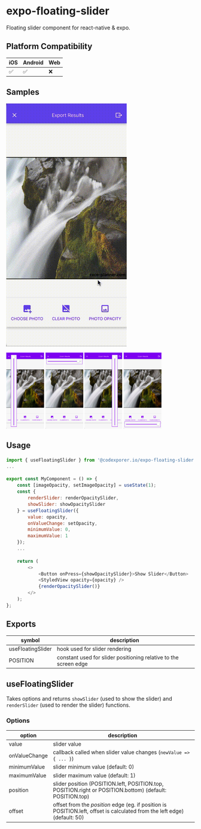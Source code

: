 # expo-floating-slider
Floating slider component for react-native & expo.

## Platform Compatibility
iOS|Android|Web|
-|-|-|
✅|✅|❌|

## Samples
<img title="video" src="https://github.com/codexplorer-io/expo-floating-slider/blob/main/samples/video.gif?raw=true">

<img title="left" src="https://github.com/codexplorer-io/expo-floating-slider/blob/main/samples/left.png?raw=true" width="20%"> <img title="top" src="https://github.com/codexplorer-io/expo-floating-slider/blob/main/samples/top.png?raw=true" width="20%"> <img title="right" src="https://github.com/codexplorer-io/expo-floating-slider/blob/main/samples/right.png?raw=true" width="20%"> <img title="bottom" src="https://github.com/codexplorer-io/expo-floating-slider/blob/main/samples/bottom.png?raw=true" width="20%">

## Usage
```javascript
import { useFloatingSlider } from '@codexporer.io/expo-floating-slider';
...

export const MyComponent = () => {
    const [imageOpacity, setImageOpacity] = useState(1);
    const {
        renderSlider: renderOpacitySlider,
        showSlider: showOpacitySlider
    } = useFloatingSlider({
        value: opacity,
        onValueChange: setOpacity,
        minimumValue: 0,
        maximumValue: 1
    });
    ...
    
    return (
        <>
            <Button onPress={showOpacitySlider}>Show Slider</Button>
            <StyledView opacity={opacity} />
            {renderOpacitySlider()}
        </>
    );
};
```

## Exports
symbol|description|
-|-|
useFloatingSlider|hook used for slider rendering|
POSITION|constant used for slider positioning relative to the screen edge|

## useFloatingSlider
Takes options and returns `showSlider` (used to show the slider) and `renderSlider` (used to render the slider) functions.

### Options
option|description|
-|-|
value|slider value|
onValueChange|callback called when slider value changes (`newValue => { ... }`)|
minimumValue|slider minimum value (default: 0)|
maximumValue|slider maximum value (default: 1)|
position|slider position (POSITION.left, POSITION.top, POSITION.right or POSITION.bottom) (default: POSITION.top)|
offset|offset from the *position* edge (eg. if position is POSITION.left, offset is calculated from the left edge) (default: 50)|
